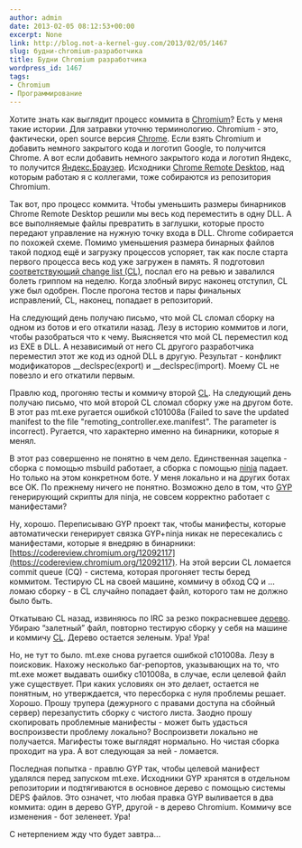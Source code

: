 ```yaml
---
author: admin
date: 2013-02-05 08:12:53+00:00
excerpt: None
link: http://blog.not-a-kernel-guy.com/2013/02/05/1467
slug: будни-chromium-разработчика
title: Будни Chromium разработчика
wordpress_id: 1467
tags:
- Chromium
- Программирование
---
```


Хотите знать как выглядит процесс коммита в [Chromium](http://www.chromium.org/Home)? Есть у меня такие истории. Для затравки уточню терминологию. Chromium - это, фактически, open source версия [Chrome](https://www.google.com/intl/en/chrome/browser/). Если взять Chromium и добавить немного закрытого кода и логотип Google, то получится Chrome. А вот если добавить немного закрытого кода и логотип Яндекс, то получится [Яндекс.Браузер](http://browser.yandex.ru/). Исходники [Chrome Remote Desktop](https://chrome.google.com/webstore/detail/chrome-remote-desktop/gbchcmhmhahfdphkhkmpfmihenigjmpp?hl=en), над которым работаю я с коллегами, тоже собираются из репозитория Chromium.

Так вот, про процесс коммита. Чтобы уменьшить размеры бинарников Chrome Remote Desktop решили мы весь код переместить в одну DLL. А все выполняемые файлы превратить в заглушки, которые просто передают управление на нужную точку входа в DLL. Chrome собирается по похожей схеме. Помимо уменьшения размера бинарных файлов такой подход ещё и загрузку процессов успоряет, так как после старта первого процесса весь код уже загружен в память. Я подготовил [соответствующий change list (CL)](https://chromiumcodereview.appspot.com/11970044), послал его на ревью и завалился болеть гриппом на неделю. Когда злобный вирус наконец отступил, CL уже был одобрен. После прогона тестов и пары финальных исправлений, CL, наконец, попадает в репозиторий.

На следующий день получаю письмо, что мой CL сломал сборку на одном из ботов и его откатили назад. Лезу в историю коммитов и логи, чтобы разобраться что к чему. Выясняется что мой CL переместил код из EXE в DLL. А независимый от него CL другого разработчика переместил этот же код из одной DLL в другую. Результат - конфликт модификаторов __declspec(export) и __declspec(import). Моему CL не повезло и его откатили первым.

Правлю код, прогоняю тесты и коммичу второй [CL](https://codereview.chromium.org/12088049). На следующий день получаю письмо, что мой второй CL сломал сборку уже на другом боте. В этот раз mt.exe ругается ошибкой c101008a (Failed to save the updated manifest to the file "remoting_controller.exe.manifest". The parameter is incorrect). Ругается, что характерно именно на бинарники, которые я менял.

В этот раз совершенно не понятно в чем дело. Единственная зацепка - сборка с помощью msbuild работает, а сборка с помощью [ninja](http://martine.github.com/ninja/) падает. Но только на этом конкретном боте. У меня локально и на других ботах все OK. По прежнему ничего не понятно. Возможно дело в том, что [GYP](https://code.google.com/p/gyp/) генерирующий скрипты для ninja, не совсем корректно работает с манифестами?

Ну, хорошо. Переписываю GYP проект так, чтобы манифесты, которые автоматически генерирует связка GYP+ninja никак не пересекались с манифестами, которые я внедряю в бинарники: [https://codereview.chromium.org/12092117](https://codereview.chromium.org/12092117). На этой версии CL ломается commit queue (CQ) - система, которая прогоняет тесты беред коммитом. Тестирую CL на своей машине, коммичу в обход CQ и … ломаю сборку - в CL случайно попадает файл, которого там не должно было быть.

Откатываю CL назад, извиняюсь по IRC за резко покрасневшее [дерево](http://build.chromium.org). Убираю “залетный” файл, повторно тестирую сборку у себя на машине и коммичу [CL](https://codereview.chromium.org/12189013). Дерево остается зеленым. Ура! Ура!

Но, не тут то было. mt.exe снова ругается ошибкой c101008a. Лезу в поисковик. Нахожу несколько баг-репортов, указывающих на то, что mt.exe может выдавать ошибку c101008a, в случае, если целевой файл уже существует. При каких условиях он это делает, остается не понятным, но утверждается, что пересборка с нуля проблемы решает. Хорошо. Прошу трупера (дежурного с правами доступа на сбойный сервер) перезапустить сборку с чистого листа. Заодно прошу скопировать проблемные манифесты - может быть удасться воспроизвести проблему локально? Воспроизвети локально не получается. Магифесты тоже выглядят нормально. Но чистая сборка проходит на ура. А вот следующая за ней - ломается.

Последная попытка - правлю GYP так, чтобы целевой манифест удалялся перед запуском mt.exe. Исходники GYP хранятся в отдельном репозитории и подтягиваются в основное дерево с помощью системы DEPS файлов. Это означет, что любая правка GYP выливается в два коммита: один в дерево GYP, другой - в дерево Chromium. Коммичу все изменения - бот зеленеет. Ура!

С нетерпением жду что будет завтра...
